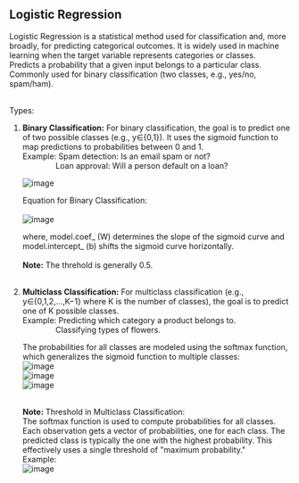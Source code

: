 <h2><b>Logistic Regression</b></h2>
Logistic Regression is a statistical method used for classification and, more broadly, for predicting categorical outcomes. It is widely used in machine learning when
the target variable represents categories or classes.<br>
Predicts a probability that a given input belongs to a particular class.<br>
Commonly used for binary classification (two classes, e.g., yes/no, spam/ham).<br><br>

Types:<br>
<ol type='1'>
  <li><b>Binary Classification:</b> For binary classification, the goal is to predict one of two possible classes (e.g., y∈{0,1}). It uses the sigmoid function to map
    predictions to probabilities between 0 and 1.<br>
    Example: Spam detection: Is an email spam or not?<br>
    &nbsp;&nbsp;&nbsp;&nbsp;&nbsp;&nbsp;&nbsp;&nbsp;&nbsp;&nbsp;&nbsp;&nbsp;&nbsp;&nbsp; Loan approval: Will a person default on a loan?
    
  ![image](https://github.com/user-attachments/assets/3adab001-abc9-42d1-9cad-7c15e4202cd1)

  Equation for Binary Classification:<br><br>
  ![image](https://github.com/user-attachments/assets/677ce820-90b2-4fc8-a252-29a4f3bb987c)

  where, model.coef_ (W) determines the slope of the sigmoid curve and model.intercept_ (b) shifts the sigmoid curve horizontally.<br><br>
  <b>Note:</b> The threhold is generally 0.5.
</li><br>

<li><b>Multiclass Classification:</b> For multiclass classification (e.g., y∈{0,1,2,…,K−1} where K is the number of classes), the goal is to predict one of K possible
  classes.<br>
Example: Predicting which category a product belongs to.<br>
&nbsp;&nbsp;&nbsp;&nbsp;&nbsp;&nbsp;&nbsp;&nbsp;&nbsp;&nbsp;&nbsp;&nbsp;&nbsp;&nbsp; Classifying types of flowers.<br>

The probabilities for all classes are modeled using the softmax function, which generalizes the sigmoid function to multiple classes:<br>
![image](https://github.com/user-attachments/assets/c0a02b87-6200-4b30-b7f2-02605e98cc3e)<br>
![image](https://github.com/user-attachments/assets/cecd4d3e-4833-4af3-bec9-458f9c1c63ad)<br>
![image](https://github.com/user-attachments/assets/a1fa53c9-933a-4821-9ea7-efe36c7958a2)<br><br>

<b>Note:</b> Threshold in Multiclass Classification:<br>
The softmax function is used to compute probabilities for all classes. Each observation gets a vector of probabilities, one for each class. The predicted class is 
typically the one with the highest probability. This effectively uses a single threshold of "maximum probability."<br>
Example:<br>
![image](https://github.com/user-attachments/assets/d76de6c6-bd54-4706-a3d1-e80605848e5c)







</li>
</ol>

